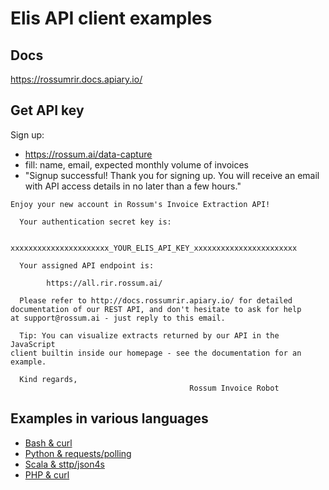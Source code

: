# Elis API client examples

## Docs

https://rossumrir.docs.apiary.io/

## Get API key

Sign up:

- https://rossum.ai/data-capture
- fill: name, email, expected monthly volume of invoices
- "Signup successful! Thank you for signing up. You will receive an email with API access details in no later than a few hours."

```
Enjoy your new account in Rossum's Invoice Extraction API!

  Your authentication secret key is:

        xxxxxxxxxxxxxxxxxxxxxx_YOUR_ELIS_API_KEY_xxxxxxxxxxxxxxxxxxxxxxx

  Your assigned API endpoint is:

        https://all.rir.rossum.ai/

  Please refer to http://docs.rossumrir.apiary.io/ for detailed
documentation of our REST API, and don't hesitate to ask for help
at support@rossum.ai - just reply to this email.

  Tip: You can visualize extracts returned by our API in the JavaScript
client builtin inside our homepage - see the documentation for an
example.

  Kind regards,
                                        Rossum Invoice Robot
```

## Examples in various languages

- [Bash & curl](bash-curl/)
- [Python & requests/polling](python-requests/)
- [Scala & sttp/json4s](scala-sttp/)
- [PHP & curl](php-curl/)
